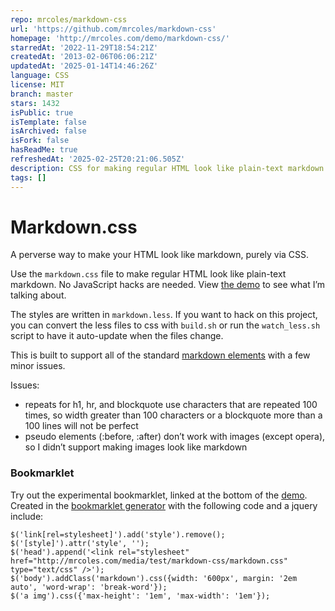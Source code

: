 ```yaml
---
repo: mrcoles/markdown-css
url: 'https://github.com/mrcoles/markdown-css'
homepage: 'http://mrcoles.com/demo/markdown-css/'
starredAt: '2022-11-29T18:54:21Z'
createdAt: '2013-02-06T06:06:21Z'
updatedAt: '2025-01-14T14:46:26Z'
language: CSS
license: MIT
branch: master
stars: 1432
isPublic: true
isTemplate: false
isArchived: false
isFork: false
hasReadMe: true
refreshedAt: '2025-02-25T20:21:06.505Z'
description: CSS for making regular HTML look like plain-text markdown.
tags: []
---
```


Markdown.css
============

A perverse way to make your HTML look like markdown, purely via CSS.

Use the `markdown.css` file to  make regular HTML look like plain-text markdown. No JavaScript hacks are needed. View [the demo](https://mrcoles.com/demo/markdown-css/) to see what I’m talking about.

The styles are written in `markdown.less`. If you want to hack on this project, you can convert the less files to css with `build.sh` or run the `watch_less.sh` script to have it auto-update when the files change.

This is built to support all of the standard [markdown elements](http://daringfireball.net/projects/markdown/basics) with a few minor issues.

Issues:

*   repeats for h1, hr, and blockquote use characters that are repeated 100 times, so width greater than 100 characters or a blockquote more than a 100 lines will not be perfect
*   pseudo elements (:before, :after) don’t work with images (except opera), so I didn’t support making images look like markdown


### Bookmarklet

Try out the experimental bookmarklet, linked at the bottom of the [demo](http://mrcoles.com/media/test/markdown-css/). Created in the [bookmarklet generator](http://mrcoles.com/bookmarklet) with the following code and a jquery include:

    $('link[rel=stylesheet]').add('style').remove();
    $('[style]').attr('style', '');
    $('head').append('<link rel="stylesheet" href="http://mrcoles.com/media/test/markdown-css/markdown.css" type="text/css" />');
    $('body').addClass('markdown').css({width: '600px', margin: '2em auto', 'word-wrap': 'break-word'});
    $('a img').css({'max-height': '1em', 'max-width': '1em'});
